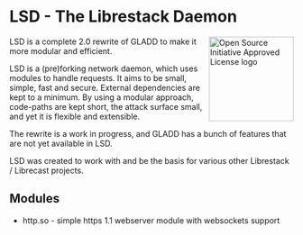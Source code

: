 # LSD - The Librestack Daemon

<a href="https://opensource.org"><img height="150" align="right" src="https://opensource.org/files/OSIApprovedCropped.png" alt="Open Source Initiative Approved License logo"></a>

LSD is a complete 2.0 rewrite of GLADD to make it more modular and efficient.

LSD is a (pre)forking network daemon, which uses modules to handle requests.  It
aims to be small, simple, fast and secure.  External dependencies are kept to a
minimum.  By using a modular approach, code-paths are kept short, the attack
surface small, and yet it is flexible and extensible.

The rewrite is a work in progress, and GLADD has a bunch of features that are
not yet available in LSD.

LSD was created to work with and be the basis for various other Librestack /
Librecast projects.

## Modules

- http.so - simple https 1.1 webserver module with websockets support
